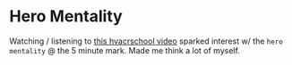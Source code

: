 # Hero Mentality

Watching / listening to [this hvacrschool video](https://youtu.be/l3cAmW6LIns)
sparked interest w/ the `hero mentality` @ the 5 minute mark.  Made me
think a lot of myself.

